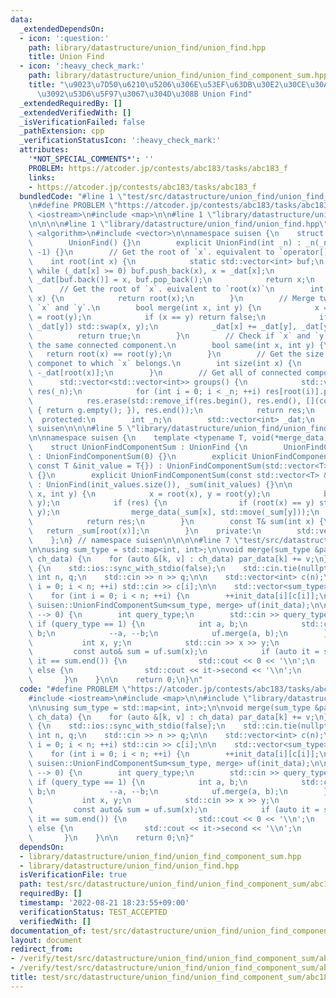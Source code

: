 ```yaml
---
data:
  _extendedDependsOn:
  - icon: ':question:'
    path: library/datastructure/union_find/union_find.hpp
    title: Union Find
  - icon: ':heavy_check_mark:'
    path: library/datastructure/union_find/union_find_component_sum.hpp
    title: "\u9023\u7D50\u6210\u5206\u306E\u53EF\u63DB\u30E2\u30CE\u30A4\u30C9\u548C\
      \u3092\u53D6\u5F97\u3067\u304D\u308B Union Find"
  _extendedRequiredBy: []
  _extendedVerifiedWith: []
  _isVerificationFailed: false
  _pathExtension: cpp
  _verificationStatusIcon: ':heavy_check_mark:'
  attributes:
    '*NOT_SPECIAL_COMMENTS*': ''
    PROBLEM: https://atcoder.jp/contests/abc183/tasks/abc183_f
    links:
    - https://atcoder.jp/contests/abc183/tasks/abc183_f
  bundledCode: "#line 1 \"test/src/datastructure/union_find/union_find_component_sum/abc183_f.test.cpp\"\
    \n#define PROBLEM \"https://atcoder.jp/contests/abc183/tasks/abc183_f\"\n\n#include\
    \ <iostream>\n#include <map>\n\n#line 1 \"library/datastructure/union_find/union_find_component_sum.hpp\"\
    \n\n\n\n#line 1 \"library/datastructure/union_find/union_find.hpp\"\n\n\n\n#include\
    \ <algorithm>\n#include <vector>\n\nnamespace suisen {\n    struct UnionFind {\n\
    \        UnionFind() {}\n        explicit UnionFind(int _n) : _n(_n), _dat(_n,\
    \ -1) {}\n        // Get the root of `x`. equivalent to `operator[](x)`\n    \
    \    int root(int x) {\n            static std::vector<int> buf;\n           \
    \ while (_dat[x] >= 0) buf.push_back(x), x = _dat[x];\n            while (buf.size())\
    \ _dat[buf.back()] = x, buf.pop_back();\n            return x;\n        }\n  \
    \      // Get the root of `x`. euivalent to `root(x)`\n        int operator[](int\
    \ x) {\n            return root(x);\n        }\n        // Merge two vertices\
    \ `x` and `y`.\n        bool merge(int x, int y) {\n            x = root(x), y\
    \ = root(y);\n            if (x == y) return false;\n            if (_dat[x] >\
    \ _dat[y]) std::swap(x, y);\n            _dat[x] += _dat[y], _dat[y] = x;\n  \
    \          return true;\n        }\n        // Check if `x` and `y` belongs to\
    \ the same connected component.\n        bool same(int x, int y) {\n         \
    \   return root(x) == root(y);\n        }\n        // Get the size of connected\
    \ componet to which `x` belongs.\n        int size(int x) {\n            return\
    \ -_dat[root(x)];\n        }\n        // Get all of connected components.\n  \
    \      std::vector<std::vector<int>> groups() {\n            std::vector<std::vector<int>>\
    \ res(_n);\n            for (int i = 0; i < _n; ++i) res[root(i)].push_back(i);\n\
    \            res.erase(std::remove_if(res.begin(), res.end(), [](const auto& g)\
    \ { return g.empty(); }), res.end());\n            return res;\n        }\n  \
    \  protected:\n        int _n;\n        std::vector<int> _dat;\n    };\n} // namespace\
    \ suisen\n\n\n#line 5 \"library/datastructure/union_find/union_find_component_sum.hpp\"\
    \n\nnamespace suisen {\n    template <typename T, void(*merge_data)(T&, T)>\n\
    \    struct UnionFindComponentSum : UnionFind {\n        UnionFindComponentSum()\
    \ : UnionFindComponentSum(0) {}\n        explicit UnionFindComponentSum(int n,\
    \ const T &init_value = T{}) : UnionFindComponentSum(std::vector<T>(n, init_value))\
    \ {}\n        explicit UnionFindComponentSum(const std::vector<T> &init_values)\
    \ : UnionFind(init_values.size()), _sum(init_values) {}\n\n        bool merge(int\
    \ x, int y) {\n            x = root(x), y = root(y);\n            bool res = UnionFind::merge(x,\
    \ y);\n            if (res) {\n                if (root(x) == y) std::swap(x,\
    \ y);\n                merge_data(_sum[x], std::move(_sum[y]));\n            }\n\
    \            return res;\n        }\n        const T& sum(int x) {\n         \
    \   return _sum[root(x)];\n        }\n    private:\n        std::vector<T> _sum;\n\
    \    };\n} // namespace suisen\n\n\n\n#line 7 \"test/src/datastructure/union_find/union_find_component_sum/abc183_f.test.cpp\"\
    \n\nusing sum_type = std::map<int, int>;\n\nvoid merge(sum_type &par_data, sum_type\
    \ ch_data) {\n    for (auto &[k, v] : ch_data) par_data[k] += v;\n}\n\nint main()\
    \ {\n    std::ios::sync_with_stdio(false);\n    std::cin.tie(nullptr);\n\n   \
    \ int n, q;\n    std::cin >> n >> q;\n\n    std::vector<int> c(n);\n    for (int\
    \ i = 0; i < n; ++i) std::cin >> c[i];\n\n    std::vector<sum_type> init_data(n);\n\
    \    for (int i = 0; i < n; ++i) {\n        ++init_data[i][c[i]];\n    }\n   \
    \ suisen::UnionFindComponentSum<sum_type, merge> uf(init_data);\n\n    while (q\
    \ --> 0) {\n        int query_type;\n        std::cin >> query_type;\n       \
    \ if (query_type == 1) {\n            int a, b;\n            std::cin >> a >>\
    \ b;\n            --a, --b;\n            uf.merge(a, b);\n        } else {\n \
    \           int x, y;\n            std::cin >> x >> y;\n            --x;\n   \
    \         const auto& sum = uf.sum(x);\n            if (auto it = sum.find(y);\
    \ it == sum.end()) {\n                std::cout << 0 << '\\n';\n            }\
    \ else {\n                std::cout << it->second << '\\n';\n            }\n \
    \       }\n    }\n\n    return 0;\n}\n"
  code: "#define PROBLEM \"https://atcoder.jp/contests/abc183/tasks/abc183_f\"\n\n\
    #include <iostream>\n#include <map>\n\n#include \"library/datastructure/union_find/union_find_component_sum.hpp\"\
    \n\nusing sum_type = std::map<int, int>;\n\nvoid merge(sum_type &par_data, sum_type\
    \ ch_data) {\n    for (auto &[k, v] : ch_data) par_data[k] += v;\n}\n\nint main()\
    \ {\n    std::ios::sync_with_stdio(false);\n    std::cin.tie(nullptr);\n\n   \
    \ int n, q;\n    std::cin >> n >> q;\n\n    std::vector<int> c(n);\n    for (int\
    \ i = 0; i < n; ++i) std::cin >> c[i];\n\n    std::vector<sum_type> init_data(n);\n\
    \    for (int i = 0; i < n; ++i) {\n        ++init_data[i][c[i]];\n    }\n   \
    \ suisen::UnionFindComponentSum<sum_type, merge> uf(init_data);\n\n    while (q\
    \ --> 0) {\n        int query_type;\n        std::cin >> query_type;\n       \
    \ if (query_type == 1) {\n            int a, b;\n            std::cin >> a >>\
    \ b;\n            --a, --b;\n            uf.merge(a, b);\n        } else {\n \
    \           int x, y;\n            std::cin >> x >> y;\n            --x;\n   \
    \         const auto& sum = uf.sum(x);\n            if (auto it = sum.find(y);\
    \ it == sum.end()) {\n                std::cout << 0 << '\\n';\n            }\
    \ else {\n                std::cout << it->second << '\\n';\n            }\n \
    \       }\n    }\n\n    return 0;\n}"
  dependsOn:
  - library/datastructure/union_find/union_find_component_sum.hpp
  - library/datastructure/union_find/union_find.hpp
  isVerificationFile: true
  path: test/src/datastructure/union_find/union_find_component_sum/abc183_f.test.cpp
  requiredBy: []
  timestamp: '2022-08-21 18:23:55+09:00'
  verificationStatus: TEST_ACCEPTED
  verifiedWith: []
documentation_of: test/src/datastructure/union_find/union_find_component_sum/abc183_f.test.cpp
layout: document
redirect_from:
- /verify/test/src/datastructure/union_find/union_find_component_sum/abc183_f.test.cpp
- /verify/test/src/datastructure/union_find/union_find_component_sum/abc183_f.test.cpp.html
title: test/src/datastructure/union_find/union_find_component_sum/abc183_f.test.cpp
---
```

